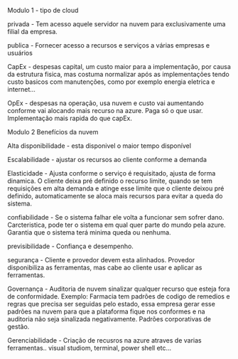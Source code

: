 Modulo 1  - tipo de cloud 

privada - Tem acesso aquele servidor na nuvem para exclusivamente uma filial da empresa.

publica -
Fornecer acesso a recursos e serviços a várias empresas e usuários

CapEx - despesas capital, um custo maior para a implementação, por causa da estrutura fisica, mas costuma normalizar após as implementações tendo custo basicos com manutenções, como por exemplo energia eletrica e internet...


OpEx - despesas na operação, usa nuvem e custo vai aumentando conforme vai alocando mais recurso na azure. Paga só o que usar. 
Implementação mais rapida do que capEx.

Modulo 2 Benefícios da nuvem 

Alta disponibilidade - esta disponivel o maior tempo disponível

Escalabilidade -  ajustar os recursos ao cliente conforme a demanda

Elasticidade -  Ajusta conforme o serviço é requisitado, ajusta de forma dinamica. O cliente deixa pré definido o recurso  limite, quando se tem requisições
em alta demanda e atinge esse limite que o cliente deixou pré definido, automaticamente se aloca mais recursos para evitar a queda do sistema. 

confiabilidade - Se o sistema falhar ele volta a funcionar sem sofrer dano. Carcteristica, pode ter o sistema em qual quer parte do mundo pela azure. Garantia que 
o sistema terá minima queda ou nenhuma. 

previsibilidade - Confiança e desempenho.

segurança - Cliente e provedor devem esta alinhados. Provedor disponibiliza as ferramentas, mas cabe ao cliente usar e aplicar as ferramentas.

Governança - Auditoria de nuvem sinalizar qualquer recurso que esteja fora de conformidade. Exemplo: Farmacia tem padrões de codigo de remedios  e regras que precisa ser seguidas 
pelo estado,  essa empresa gerar esse padrões na nuvem para que a plataforma fique nos conformes e na auditoria não seja sinalizada negativamente. Padrões corporativas de gestão.

Gerenciabilidade - Criação de recusros na azure atraves de varias ferramentas..  visual studiom, terminal, power shell  etc...





